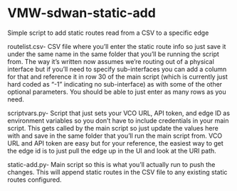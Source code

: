 # VMW-sdwan-static-add
Simple script to add static routes read from a CSV to a specific edge

routelist.csv- CSV file where you’ll enter the static route info so just save it under the same name in the same folder that you’ll be running the script from.  The way it’s written now assumes we’re routing out of a physical interface but if you’ll need to specify sub-interfaces you can add a column for that and reference it in row 30 of the main script (which is currently just hard coded as “-1” indicating no sub-interface) as with some of the other optional parameters.  You should be able to just enter as many rows as you need.

scriptvars.py- Script that just sets your VCO URL, API token, and edge ID as environment variables so you don’t have to include credentials in your main script.  This gets called by the main script so just update the values here with and save in the same folder that you’ll run the main script from.  VCO URL and API token are easy but for your reference, the easiest way to get the edge id is to just pull the edge up in the UI and look at the URI path. 

static-add.py- Main script so this is what you’ll actually run to push the changes.  This will append static routes in the CSV file to any existing static routes configured.

